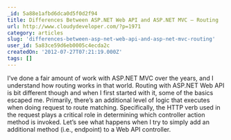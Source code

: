```yaml
---
_id: 5a88e1afbd6dca0d5f0d2f94
title: Differences Between ASP.NET Web API and ASP.NET MVC – Routing
url: http://www.cloudydeveloper.com/?p=1971
category: articles
slug: 'differences-between-asp-net-web-api-and-asp-net-mvc-routing'
user_id: 5a83ce59d6eb0005c4ecda2c
createdOn: '2012-07-27T07:21:19.000Z'
tags: []
---
```


I’ve done a fair amount of work with ASP.NET MVC over the years, and I understand how routing works in that world. Routing with ASP.NET Web API is bit different though and when I first started with it, some of the basics escaped me. Primarily, there’s an additional level of logic that executes when doing request to route matching. Specifically, the HTTP verb used in the request plays a critical role in determining which controller action method is invoked. Let’s see what happens when I try to simply add an additional method (i.e., endpoint) to a Web API controller.
